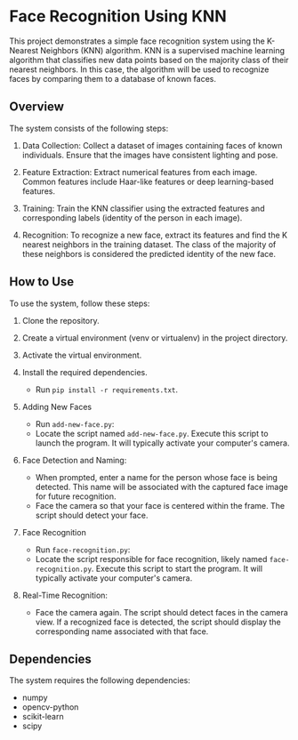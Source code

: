 # Face Recognition Using KNN

This project demonstrates a simple face recognition system using the K-Nearest Neighbors (KNN) algorithm. KNN is a supervised machine learning algorithm that classifies new data points based on the majority class of their nearest neighbors. In this case, the algorithm will be used to recognize faces by comparing them to a database of known faces.

## Overview

The system consists of the following steps:

1. Data Collection: Collect a dataset of images containing faces of known individuals. Ensure that the images have consistent lighting and pose.

2. Feature Extraction: Extract numerical features from each image. Common features include Haar-like features or deep learning-based features.

3. Training: Train the KNN classifier using the extracted features and corresponding labels (identity of the person in each image).

4. Recognition: To recognize a new face, extract its features and find the K nearest neighbors in the training dataset. The class of the majority of these neighbors is considered the predicted identity of the new face.

## How to Use
To use the system, follow these steps:
1. Clone the repository.
2. Create a virtual environment (venv or virtualenv) in the project directory.
3. Activate the virtual environment.
4. Install the required dependencies.
   - Run `pip install -r requirements.txt`.
5. Adding New Faces
   - Run `add-new-face.py`:
   - Locate the script named `add-new-face.py`. Execute this script to launch the program. It will typically activate your computer's camera.
6. Face Detection and Naming:
   - When prompted, enter a name for the person whose face is being detected. This name will be associated with the captured face image for future recognition.
   - Face the camera so that your face is centered within the frame. The script should detect your face.
   
8. Face Recognition
   - Run `face-recognition.py`:
   - Locate the script responsible for face recognition, likely named `face-recognition.py`. Execute this script to start the program. It will typically activate your computer's camera.

9. Real-Time Recognition:
   - Face the camera again. The script should detect faces in the camera view. If a recognized face is detected, the script should display the corresponding name associated with that face.

## Dependencies
The system requires the following dependencies:
- numpy
- opencv-python
- scikit-learn
- scipy



